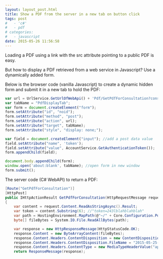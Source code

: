 ```yaml
---
layout: layout_post.html
title: Show a PDF from the server in a new tab on button click
tags: post
#   - 'c#'
#   - pdf
# categories:
#   - javascript
date: 2015-05-26 11:56:58
---
```


Loading a PDF using a link with the src attribute pointing to a public PDF is easy.

But how to display a PDF retrieved from a web service in Javascript?  Use a dynamically added form.

Below is the browser code (vanilla Javascript) to create a dynamic hidden form and submit it in a new tab to hold the PDF:

```js
var url = UrlService.GetUrlOfWebApi() + 'Pdf/GetPdfForConsultation?consultationId=' + consultation.Id;
var tabName = "PdfDisplayTab";
var form = document.createElement("form");
form.setAttribute("id", "noid");
form.setAttribute("method", "post");
form.setAttribute("action", url);
form.setAttribute("target", tabName);
form.setAttribute("style", "display: none;");

var field = document.createElement("input"); //add a post data value
field.setAttribute("name", 'token');
field.setAttribute("value", AccountService.GetAuthenticationToken());
form.appendChild(field);

document.body.appendChild(form);
window.open('about:blank', tabName); //open form in new window
form.submit();
```

The server code (C# WebAPI) to return a PDF:

```csharp
[Route("GetPdfForConsultation")]
[HttpPost]
public IHttpActionResult GetPdfForConsultation(HttpRequestMessage request, long consultationId)
{
    var content = request.Content.ReadAsStringAsync().Result;
    var token = content.Substring(6); //"token=243lblahblahblah"
    var path = HostingEnvironment.MapPath(@"~/" + Core.Configuration.PdfFolder + "2015-05-25-13h41m54-TBH20949482.pdf");
    byte[] fileBytes = System.IO.File.ReadAllBytes(path);

    var response = new HttpResponseMessage(HttpStatusCode.OK);
    response.Content = new ByteArrayContent(fileBytes);
    response.Content.Headers.ContentDisposition = new ContentDispositionHeaderValue("inline"); //opens in tab, use 'attachment' to download instead
    response.Content.Headers.ContentDisposition.FileName = "2015-05-25-13h41m54-TBH20949482.pdf";
    response.Content.Headers.ContentType = new MediaTypeHeaderValue("application/pdf");
    return ResponseMessage(response);
```

